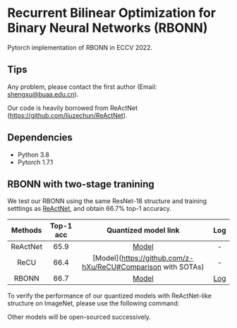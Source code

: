 # Recurrent Bilinear Optimization for Binary Neural Networks (RBONN)
Pytorch implementation of RBONN in ECCV 2022.
## Tips

Any problem, please contact the first author (Email: shengxu@buaa.edu.cn). 

Our code is heavily borrowed from ReActNet (https://github.com/liuzechun/ReActNet).
## Dependencies
* Python 3.8
* Pytorch 1.7.1

## RBONN with two-stage tranining

We test our RBONN using the same ResNet-18 structure and training setttings as [ReActNet](https://github.com/liuzechun/ReActNet), and obtain 66.7% top-1 accuracy.

| Methods | Top-1 acc | Quantized model link |Log|
|:-------:|:---------:|:--------------------:|:---:|
|ReActNet |  65.9     | [Model](https://github.com/liuzechun/ReActNet#models) |-|
| ReCU    |  66.4     | [Model](https://github.com/z-hXu/ReCU#Comparison with SOTAs)        |-|
| RBONN    |  66.7     | [Model]()        |[Log]()|


To verify the performance of our quantized models with ReActNet-like structure on ImageNet, please use the following command:



Other models will be open-sourced successively.
